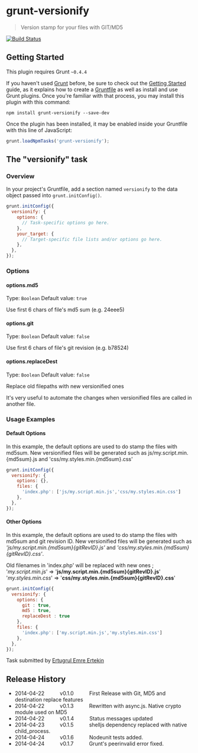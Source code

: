 # grunt-versionify

> Version stamp for your files with GIT/MD5

[![Build Status](http://img.shields.io/travis/eeertekin/grunt-versionify.svg?branch=master&style=flat)](https://travis-ci.org/eeertekin/grunt-versionify)

## Getting Started
This plugin requires Grunt `~0.4.4`

If you haven't used [Grunt](http://gruntjs.com/) before, be sure to check out the [Getting Started](http://gruntjs.com/getting-started) guide, as it explains how to create a [Gruntfile](http://gruntjs.com/sample-gruntfile) as well as install and use Grunt plugins. Once you're familiar with that process, you may install this plugin with this command:

```shell
npm install grunt-versionify --save-dev
```

Once the plugin has been installed, it may be enabled inside your Gruntfile with this line of JavaScript:

```js
grunt.loadNpmTasks('grunt-versionify');
```

## The "versionify" task

### Overview
In your project's Gruntfile, add a section named `versionify` to the data object passed into `grunt.initConfig()`.

```js
grunt.initConfig({
  versionify: {
    options: {
      // Task-specific options go here.
    },
    your_target: {
      // Target-specific file lists and/or options go here.
    },
  },
});
```

### Options

#### options.md5
Type: `Boolean`
Default value: `true`

Use first 6 chars of file's md5 sum (e.g. 24eee5)

#### options.git
Type: `Boolean`
Default value: `false`

Use first 6 chars of file's git revision (e.g. b78524)

#### options.replaceDest
Type: `Boolean`
Default value: `false`

Replace old filepaths with new versionified ones

It's very useful to automate the changes when versionified files are called in another file.

### Usage Examples

#### Default Options
In this example, the default options are used to do stamp the files with md5sum. New versionified files will be generated such as js/my.script.min.{md5sum}.js and 'css/my.styles.min.{md5sum}.css'

```js
grunt.initConfig({
  versionify: {
    options: {},
    files: {
      'index.php': ['js/my.script.min.js','css/my.styles.min.css']
    },
  },
});
```

#### Other Options
In this example, the default options are used to do stamp the files with md5sum and git revision ID. New versionified files will be generated such as _'js/my.script.min.{md5sum}{gitRevID}.js'_ and _'css/my.styles.min.{md5sum}{gitRevID}.css'_. 

Old filenames in 'index.php' will be replaced with new ones ;
  '_my.script.min.js_' => '**js/my.script.min.{md5sum}{gitRevID}.js**'  
  '_my.styles.min.css_' => '**css/my.styles.min.{md5sum}{gitRevID}.css**'

```js
grunt.initConfig({
  versionify: {
    options: {
      git : true,
      md5 : true,
      replaceDest : true
    },
    files: {
      'index.php': ['my.script.min.js','my.styles.min.css']
    },
  },
});
```

Task submitted by [Ertugrul Emre Ertekin](http://github.com/eeertekin)

## Release History
* 2014-04-22   v0.1.0   First Release with Git, MD5 and destination replace features
* 2014-04-22   v0.1.3   Rewritten with async.js. Native crypto module used on MD5
* 2014-04-22   v0.1.4   Status messages updated
* 2014-04-23   v0.1.5   shelljs dependency replaced with native child_process.
* 2014-04-24   v0.1.6   Nodeunit tests added.
* 2014-04-24   v0.1.7   Grunt's peerinvalid error fixed.
